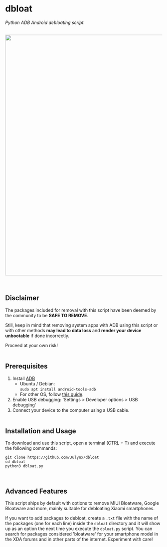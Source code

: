 # dbloat
*Python ADB Android debloating script.*
<br><br>

<p align="center">  
    <img width="772" src="https://i.imgur.com/ZIbHz4t.png">
</p>
<br>

## Disclaimer
The packages included for removal with this script have been deemed by the community to be **SAFE TO REMOVE**.

Still, keep in mind that removing system apps with ADB using this script or with other methods **may lead to data loss** and **render your device unbootable** if done incorrectly.

Proceed at your own risk!
<br><br>

## Prerequisites
1. Install [ADB](https://developer.android.com/studio/command-line/adb) 
    - Ubuntu / Debian:<br>
    ```sudo apt install android-tools-adb```
    - For other OS, follow [this guide](https://www.xda-developers.com/install-adb-windows-macos-linux/).
2. Enable USB debugging: 'Settings > Developer options > USB debugging'
3. Connect your device to the computer using a USB cable.
<br><br>

## Installation and Usage
To download and use this script, open a terminal (CTRL + T) and execute the following commands:
```
git clone https://github.com/Julynx/dbloat
cd dbloat
python3 dbloat.py
```
<br>

## Advanced Features
This script ships by default with options to remove MIUI Bloatware, Google Bloatware and more, mainly suitable for debloating Xiaomi smartphones.

If you want to add packages to debloat, create a ```.txt``` file with the name of the packages (one for each line) inside the ```dbloat``` directory and it will show up as an option the next time you execute the ```dbloat.py``` script. You can search for packages considered 'bloatware' for your smartphone model in the XDA forums and in other parts of the internet. Experiment with care!
